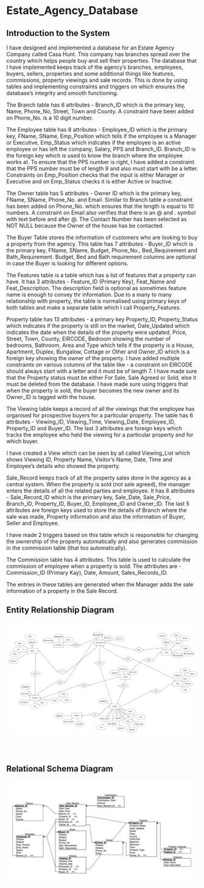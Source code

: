 # Estate_Agency_Database

## Introduction to the System
I have designed and implemented a database for an Estate Agency Company called Casa Hunt. This company has branches spread over the country which helps people buy and sell their properties. The database that I have implemented keeps track of the agency’s branches, employees, buyers, sellers, properties and some additional things like features, commissions, property viewings and sale records. This is done by using tables and implementing constraints and triggers on which ensures the database’s integrity and smooth functioning.


The Branch table has 6 attributes - Branch_ID which is the primary key, Name, Phone_No, Street, Town and County. A constraint have been added on Phone_No. is a 10 digit number.


The Employee table has 8 attributes - Employee_ID which is the primary key, FName, SName, Emp_Position which tells if the employee is a Manager or Executive, Emp_Status which indicates if the employee is an active employee or has left the company, Salary, PPS and Branch_ID. Branch_ID is the foreign key which is used to know the branch where the employee works at. To ensure that the PPS number is right, I have added a constraint that the PPS number must be of length 9 and also must start with be a letter. Constraints on Emp_Position checks that the input is either Manager or Executive and on Emp_Status checks it is either Active or Inactive.


The Owner table has 5 attributes - Owner ID which is the primary key, FName, SName, Phone_No. and Email. Similar to Branch table a constraint has been added on Phone_No. which ensures that the length is equal to 10 numbers. A constraint on Email also verifies that there is an @ and . symbol with text before and after @. The Contact Number has been selected as NOT NULL because the Owner of the house has be contacted.

The Buyer Table stores the information of customers who are looking to buy a property from the agency. This table has 7 attributes - Buyer_ID which is the primary key, FName, SName, Budget, Phone_No., Bed_Requirement and Bath_Requirement. Budget, Bed and Bath requirement columns are optional in case the Buyer is looking for different options.


The Features table is a table which has a list of features that a property can have. It has 3 attributes - Feature_ID (Primary Key), Feat_Name and Feat_Description. The description field is optional as sometimes feature name is enough to convey thr information. Due to a many to many relationship with property, the table is normalised using primary keys of both tables and make a separate table which I call Property_Features.


Property table has 13 attributes - a primary key Property_ID, Property_Status which indicates if the property is still on the market, Date_Updated which indicates the date when the details of the property were updated, Price, Street, Town, County, EIRCODE, Bedroom showing the number of bedrooms, Bathroom, Area and Type which tells if the property is a House, Apartment, Duplex, Bungalow, Cottage or Other and Owner_ID which is a foreign key showing the owner of the property. I have added multiple constraints on various columns of the table like - a constraint on EIRCODE should always start with a letter and it must be of length 7. I have made sure that the Property status must be either For Sale, Sale Agreed or Sold, else it must be deleted from the database.
I have made sure using triggers that when the property is sold, the buyer becomes the new owner and its Owner_ID is tagged with the house.


The Viewing table keeps a record of all the viewings that the employee has organised for prospective buyers for a particular property. The table has 6 attributes - Viewing_ID, Viewing_Time, Viewing_Date, Employee_ID, Property_ID and Buyer_ID. The last 3 attributes are foreign keys which tracks the employee who held the viewing for a particular property and for which buyer.


I have created a View which can be seen by all called Viewing_List which shows Viewing ID, Property Name, Visitor’s Name, Date, Time and Employee’s details who showed the property.


Sale_Record keeps track of all the property sales done in the agency as a central system. When the property is sold (not sale agreed), the manager enters the details of all the related parties and employee. It has 8 attributes - Sale_Record_ID which is the primary key, Sale_Date, Sale_Price, Branch_ID, Property_ID, Buyer_ID, Employee_ID and Owner_ID. The last 5 attributes are foreign keys used to store the details of Branch where the sale was made, Property information and also the information of Buyer, Seller and Employee.


I have made 2 triggers based on this table which is responsible for changing the ownership of the property automatically and also generates commission in the commission table (that too automatically).


The Commission table has 4 attributes. This table is used to calculate the commission of employee when a property is sold. The attributes are - Commission_ID (Primary Kay), Date, Amount, Sales_Records_ID.

The entries in these tables are generated when the Manager adds the sale information of a property in the Sale Record.


## Entity Relationship Diagram

![ERD](assets/erd.png)

<br><br>



## Relational Schema Diagram

![RSD](assets/rsd.png)

<br><br>

